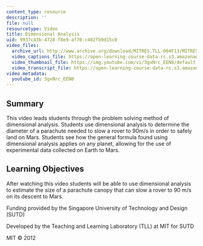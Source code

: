 ```yaml
---
content_type: resource
description: ''
file: null
resourcetype: Video
title: Dimensional Analysis
uid: 9937c43b-4728-f8e9-af70-c482fb9d15c0
video_files:
  archive_url: http://www.archive.org/download/MITRES.TLL-004F13/MITRES_TLL-004F13_dimensional_analysis_300k.mp4
  video_captions_file: https://open-learning-course-data-rc.s3.amazonaws.com/res-tll-004-stem-concept-videos-fall-2013/e7449cca26bf53309c715574b070aa36_3gxNrc_EEN8.vtt
  video_thumbnail_file: https://img.youtube.com/vi/3gxNrc_EEN8/default.jpg
  video_transcript_file: https://open-learning-course-data-rc.s3.amazonaws.com/res-tll-004-stem-concept-videos-fall-2013/92319fbc0c5889a24a6678675c828c55_3gxNrc_EEN8.pdf
video_metadata:
  youtube_id: 3gxNrc_EEN8
---
```


Summary
-------

This video leads students through the problem solving method of dimensional analysis. Students use dimensional analysis to determine the diameter of a parachute needed to slow a rover to 90m/s in order to safely land on Mars. Students see how the general formula found using dimensional analysis applies on any planet, allowing for the use of experimental data collected on Earth to Mars.

Learning Objectives
-------------------

After watching this video students will be able to use dimensional analysis to estimate the size of a parachute canopy that can slow a rover to 90 m/s on its descent to Mars.

Funding provided by the Singapore University of Technology and Design (SUTD)

Developed by the Teaching and Learning Laboratory (TLL) at MIT for SUTD

MIT © 2012